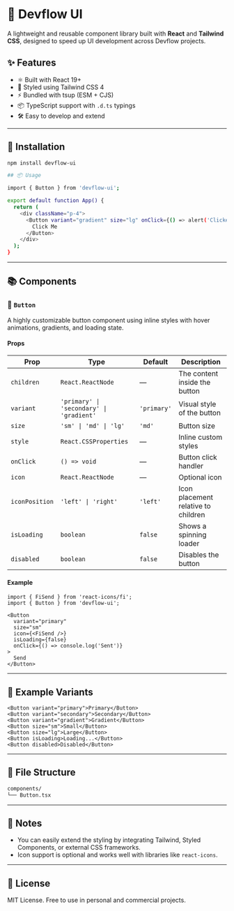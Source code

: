 

# 🧩 Devflow UI

A lightweight and reusable component library built with **React** and **Tailwind CSS**, designed to speed up UI development across Devflow projects.

## ✨ Features

- ⚛️ Built with React 19+
- 🎨 Styled using Tailwind CSS 4
- ⚡️ Bundled with tsup (ESM + CJS)
- 📦 TypeScript support with `.d.ts` typings
- 🛠 Easy to develop and extend

---

## 🚀 Installation

```bash
npm install devflow-ui

## 📦 Usage

import { Button } from 'devflow-ui';

export default function App() {
  return (
    <div className="p-4">
      <Button variant="gradient" size="lg" onClick={() => alert('Clicked')} icon={<FiSend />}>
        Click Me
      </Button>
    </div>
  );
}
```

---

## 📚 Components

### 🔘 `Button`

A highly customizable button component using inline styles with hover animations, gradients, and loading state.

#### Props

| Prop           | Type                              | Default     | Description                                      |
|----------------|-----------------------------------|-------------|--------------------------------------------------|
| `children`     | `React.ReactNode`                 | —           | The content inside the button                   |
| `variant`      | `'primary' \| 'secondary' \| 'gradient'` | `'primary'` | Visual style of the button                      |
| `size`         | `'sm' \| 'md' \| 'lg'`            | `'md'`      | Button size                                     |
| `style`        | `React.CSSProperties`             | —           | Inline custom styles                            |
| `onClick`      | `() => void`                      | —           | Button click handler                            |
| `icon`         | `React.ReactNode`                 | —           | Optional icon                                   |
| `iconPosition` | `'left' \| 'right'`               | `'left'`    | Icon placement relative to children             |
| `isLoading`    | `boolean`                         | `false`     | Shows a spinning loader                         |
| `disabled`     | `boolean`                         | `false`     | Disables the button                             |

#### Example

```tsx
import { FiSend } from 'react-icons/fi';
import { Button } from 'devflow-ui';

<Button
  variant="primary"
  size="sm"
  icon={<FiSend />}
  isLoading={false}
  onClick={() => console.log('Sent')}
>
  Send
</Button>
```

---
## 🧪 Example Variants

```tsx
<Button variant="primary">Primary</Button>
<Button variant="secondary">Secondary</Button>
<Button variant="gradient">Gradient</Button>
<Button size="sm">Small</Button>
<Button size="lg">Large</Button>
<Button isLoading>Loading...</Button>
<Button disabled>Disabled</Button>
```

---

## 📁 File Structure

```bash
components/
└── Button.tsx
```

---

## 🧠 Notes

- You can easily extend the styling by integrating Tailwind, Styled Components, or external CSS frameworks.
- Icon support is optional and works well with libraries like `react-icons`.

---

## 📝 License

MIT License. Free to use in personal and commercial projects.



